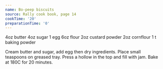 ```yaml
---
name: Bo-peep biscuits
source: Rally cook book, page 14
cookTime: '20'
preparationTime: '0'
---
```


4oz butter
4oz sugar
1 egg
6oz flour
2oz custard powder
2oz cornflour
1 t baking powder

Cream butter and sugar, add egg then dry ingredients.  Place small teaspoons on greased tray.  Press a hollow in the top and fill with jam.  Bake at 180C for 20 minutes.

